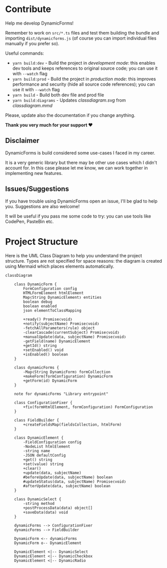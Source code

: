 # Contribute
Help me develop DynamicForms!

Remember to work on `src/*.ts` files and test them building the bundle and importing `dist/dynamicforms.js` (of course you can import individual files manually if you prefer so).

Useful commands:

- `yarn build:dev` - Build the project in *development mode*: this enables dev tools and keeps references to original source code; you can use it with `--watch` flag
- `yarn build:prod` - Build the project in *production mode*: this improves performance and security (hide all source code references); you can use it with `--watch` flag
- `yarn build` - Build both dev file and prod file
- `yarn build:diagrams` - Updates *classdiagram.svg* from *classdiagram.mmd* <!-- TODO remove if gh-deploy succeeds -->

Please, update also the documentation if you change anything.

**Thank you very much for your support ❤**

## Disclaimer
DynamicForms is build considered some use-cases I faced in my career.

It is a very generic library but there may be other use cases which I didn't account for. In this case please let me know, we can work together in implementing new features.

## Issues/Suggestions
If you have trouble using DynamicForms open an issue, I'll be glad to help you. Suggestions are also welcome!

It will be useful if you pass me some code to try: you can use tools like CodePen, PasteBin etc.

# Project Structure
Here is the UML Class Diagram to help you understand the project structure. Types are not specified for space reasons: the diagram is created using Mermaid which places elements automatically.

```mermaid
classDiagram

    class DynamicForm {
        FormConfiguration config
        HTMLFormElement htmlElement
        Map❬String DynamicElement❭ entities
        boolean debug
        boolean enabled
        json elementToClassMapping

        +ready() Promise❬void❭
        +notify(subjectName) Promise❬void❭
        -fetchAllParameters(rule) object
        -clearCascade(currentSubject) Promise❬void❭
        +manualUpdate(data, subjectName) Promise❬void❭
        -getField(name) DynamicElement
        +getId() string
        +setEnabled() void
        +isEnabled() boolean
    }

    class dynamicForms {
        -Map❬String DynamicForm❭ formCollection
        +makeForm(formConfiguration) DynamicForm
        +getForm(id) DynamicForm
    }

    note for dynamicForms "Library entrypoint"

    class ConfigurationFixer {
        +fix(formHtmlElement, formConfiguration) FormConfiguration
    }

    class FieldBuilder {
        +createFieldsMap(fieldsCollection, htmlForm)
    }

    class DynamicElement {
        -FieldConfiguration config
        -NodeList htmlElement
        -string name
        -JSON defaultConfig
        +get() string
        +set(value) string
        +clear()
        +update(data, subjectName)
        #beforeUpdate(data, subjectName) boolean
        #updateStatus(data, subjectName) Promise❬void❭
        #afterUpdate(data, subjectName) boolean
    }

    class DynamicSelect {
        -string method
        +postProcessData(data) object[]
        +saveData(data) void
    }

    dynamicForms --> ConfigurationFixer
    dynamicForms --> FieldBuilder

    DynamicForm <-- dynamicForms
    DynamicForm o-- DynamicElement

    DynamicElement <|-- DynamicSelect
    DynamicElement <|-- DynamicCheckbox
    DynamicElement <|-- DynamicRadio

```
